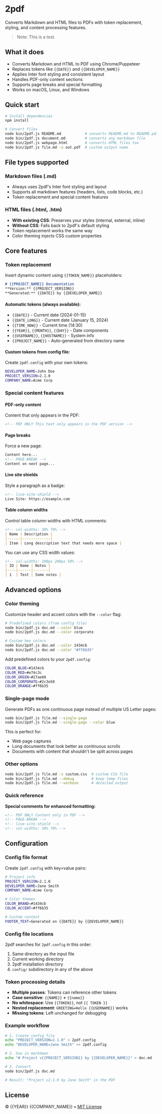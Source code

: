 # 2pdf

Converts Markdown and HTML files to PDFs with token replacement, styling, and content processing features.

> Note: This is a test.
## What it does

- Converts Markdown and HTML to PDF using Chrome/Puppeteer
- Replaces tokens like `{{DATE}}` and `{{DEVELOPER_NAME}}`
- Applies Inter font styling and consistent layout
- Handles PDF-only content sections
- Supports page breaks and special formatting
- Works on macOS, Linux, and Windows

## Quick start

```bash
# Install dependencies
npm install

# Convert files
node bin/2pdf.js README.md           # converts README.md to README.pdf
node bin/2pdf.js document.md         # converts any markdown file
node bin/2pdf.js webpage.html        # converts HTML files too
node bin/2pdf.js file.md -o out.pdf  # custom output name
```

## File types supported

### Markdown files (.md)
- Always uses 2pdf's Inter font styling and layout
- Supports all markdown features (headers, lists, code blocks, etc.)
- Token replacement and special content features

### HTML files (.html, .htm)
- **With existing CSS**: Preserves your styles (internal, external, inline)
- **Without CSS**: Falls back to 2pdf's default styling
- Token replacement works the same way
- Color theming injects CSS custom properties

<!--| PAGE-BREAK -->

## Core features

### Token replacement
Insert dynamic content using `{{TOKEN_NAME}}` placeholders:

```markdown
# {{PROJECT_NAME}} Documentation
**Version:** {{PROJECT_VERSION}}
**Generated:** {{DATE}} by {{DEVELOPER_NAME}}
```

#### Automatic tokens (always available):
- `{{DATE}}` - Current date (2024-01-15)
- `{{DATE_LONG}}` - Current date (January 15, 2024)  
- `{{TIME_NOW}}` - Current time (14:30)
- `{{YEAR}}`, `{{MONTH}}`, `{{DAY}}` - Date components
- `{{USERNAME}}`, `{{HOSTNAME}}` - System info
- `{{PROJECT_NAME}}` - Auto-generated from directory name

#### Custom tokens from config file:
Create `2pdf.config` with your own tokens:
```bash
DEVELOPER_NAME=John Doe
PROJECT_VERSION=2.1.0
COMPANY_NAME=Acme Corp
```
<!--| PAGE-BREAK -->

### Special content features

#### PDF-only content
Content that only appears in the PDF:
```markdown
<!-- PDF ONLY This text only appears in the PDF version -->
```

#### Page breaks
Force a new page:
```markdown
Content here...
<!-- PAGE-BREAK -->
Content on next page...
```

#### Live site shields
Style a paragraph as a badge:
```markdown
<!-- live-site-shield -->
Live Site: https://example.com
```

#### Table column widths

Control table column widths with HTML comments:

```markdown
<!-- col-widths: 30% 70% -->
| Name | Description |
|------|-------------|
| Item | Long description text that needs more space |
```

You can use any CSS width values:

```markdown
<!-- col-widths: 100px 200px 50% -->
| ID | Name | Notes |
|----|------|-------|
| 1  | Test | Some notes |
```

<!--| PAGE-BREAK -->

## Advanced options

### Color theming
Customize header and accent colors with the `--color` flag:

```bash
# Predefined colors (from config file)
node bin/2pdf.js doc.md --color blue
node bin/2pdf.js doc.md --color corporate

# Custom hex colors  
node bin/2pdf.js doc.md --color 1434cb
node bin/2pdf.js doc.md --color "#ff6b35"
```

Add predefined colors to your `2pdf.config`:
```bash
COLOR_BLUE=#1434cb
COLOR_RED=#e74c3c
COLOR_GREEN=#27ae60
COLOR_CORPORATE=#2c3e50
COLOR_ORANGE=#ff6b35
```

### Single-page mode
Generate PDFs as one continuous page instead of multiple US Letter pages:
```bash
node bin/2pdf.js file.md --single-page
node bin/2pdf.js file.md --single-page --color blue
```

This is perfect for:
- Web page captures
- Long documents that look better as continuous scrolls
- Documents with content that shouldn't be split across pages

### Other options

```bash
node bin/2pdf.js file.md -s custom.css  # custom CSS file
node bin/2pdf.js file.md --debug        # keep temp files
node bin/2pdf.js file.md --verbose      # detailed output
```

### Quick reference

**Special comments for enhanced formatting:**

```markdown
<!-- PDF ONLY Content only in PDF -->
<!-- PAGE-BREAK -->
<!-- live-site-shield -->
<!-- col-widths: 30% 70% -->
```

<!--| PAGE-BREAK -->

## Configuration

### Config file format
Create `2pdf.config` with key=value pairs:
```bash
# Project info
PROJECT_VERSION=2.1.0
DEVELOPER_NAME=Jane Smith
COMPANY_NAME=Acme Corp

# Color themes  
COLOR_BRAND=#1434cb
COLOR_ACCENT=#ff6b35

# Custom content
FOOTER_TEXT=Generated on {{DATE}} by {{DEVELOPER_NAME}}
```

### Config file locations
2pdf searches for `2pdf.config` in this order:
1. Same directory as the input file
2. Current working directory
3. 2pdf installation directory  
4. `config/` subdirectory in any of the above

### Token processing details
- **Multiple passes**: Tokens can reference other tokens
- **Case sensitive**: `{{NAME}}` ≠ `{{name}}`
- **No whitespace**: Use `{{TOKEN}}`, not `{{ TOKEN }}`
- **Nested replacement**: `GREETING=Hello {{USERNAME}}` works
- **Missing tokens**: Left unchanged for debugging

<!--| PAGE-BREAK -->

### Example workflow
```bash
# 1. Create config file
echo "PROJECT_VERSION=2.1.0" > 2pdf.config
echo "DEVELOPER_NAME=Jane Smith" >> 2pdf.config

# 2. Use in markdown
echo "# Project v{{PROJECT_VERSION}} by {{DEVELOPER_NAME}}" > doc.md

# 3. Convert
node bin/2pdf.js doc.md

# Result: "Project v2.1.0 by Jane Smith" in the PDF
```

## License

© {{YEAR}} {{COMPANY_NAME}} • [MIT License](LICENSE)

